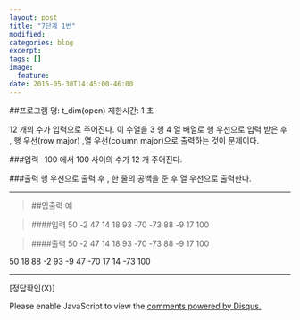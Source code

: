 ```yaml
---
layout: post
title: "7단계 1번"
modified:
categories: blog
excerpt:
tags: []
image:
  feature:
date: 2015-05-30T14:45:00-46:00
---
```


##프로그램 명: t_dim(open)
제한시간: 1 초


12 개의 수가 입력으로 주어진다.
이 수열을 3 행 4 열 배열로 행 우선으로 입력 받은 후 , 행 우선(row major) ,열 우선(column major)으로 출력하는 것이 문제이다.

###입력
-100 에서 100 사이의 수가 12 개 주어진다.

###출력
행 우선으로 출력 후 , 한 줄의 공백을 준 후 열 우선으로 출력한다.

-------
> ##입출력 예

> ####입력
50 -2 47 14 18 93 -70 -73 88 -9 17 100

> ####출력
50 -2 47 14 
18 93 -70 -73 
88 -9 17 100 
>
50 18 88 
-2 93 -9 
47 -70 17 
14 -73 100 

------

[정답확인(X)]

[정답확인]: http://183.106.113.109/judgeonline/showmessage.php?pname=t_dim
[jekyll-gh]: https://github.com/jekyll/jekyll
[jekyll]:    http://jekyllrb.com

<div id="disqus_thread"></div>
<script type="text/javascript">
    /* * * CONFIGURATION VARIABLES * * */
    var disqus_shortname = 'junyoung0225';
    
    /* * * DON'T EDIT BELOW THIS LINE * * */
    (function() {
        var dsq = document.createElement('script'); dsq.type = 'text/javascript'; dsq.async = true;
        dsq.src = '//' + disqus_shortname + '.disqus.com/embed.js';
        (document.getElementsByTagName('head')[0] || document.getElementsByTagName('body')[0]).appendChild(dsq);
    })();
</script>
<noscript>Please enable JavaScript to view the <a href="https://disqus.com/?ref_noscript" rel="nofollow">comments powered by Disqus.</a></noscript>
